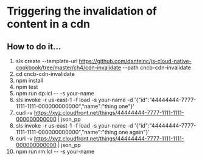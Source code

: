 # Triggering the invalidation of content in a cdn

## How to do it...
1. sls create --template-url https://github.com/danteinc/js-cloud-native-cookbook/tree/master/ch4/cdn-invalidate --path cncb-cdn-invalidate
2. cd cncb-cdn-invalidate
3. npm install
4. npm test
5. npm run dp:lcl -- -s your-name
6. sls invoke -r us-east-1 -f load -s your-name -d '{"id":"44444444-7777-1111-1111-000000000000","name":"thing one"}'
7. curl -v https://xyz.cloudfront.net/things/44444444-7777-1111-1111-000000000000 | json_pp
8. sls invoke -r us-east-1 -f load -s your-name -d '{"id":"44444444-7777-1111-1111-000000000000","name":"thing one again"}'
9. curl -v https://xyz.cloudfront.net/things/44444444-7777-1111-1111-000000000000 | json_pp
10. npm run rm:lcl -- -s your-name
